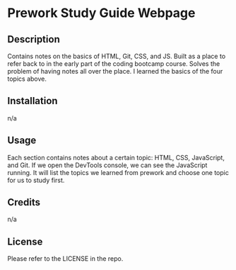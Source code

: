 # Prework Study Guide Webpage

## Description
Contains notes on the basics of HTML, Git, CSS, and JS. Built as a place to refer back to in the early part of the coding bootcamp course. Solves the problem of having notes all over the place. I learned the basics of the four topics above.

## Installation
n/a

## Usage
Each section contains notes about a certain topic: HTML, CSS, JavaScript, and Git. If we open the DevTools console, we can see the JavaScript running. It will list the topics we learned from prework and choose one topic for us to study first.

## Credits
n/a

## License
Please refer to the LICENSE in the repo.
